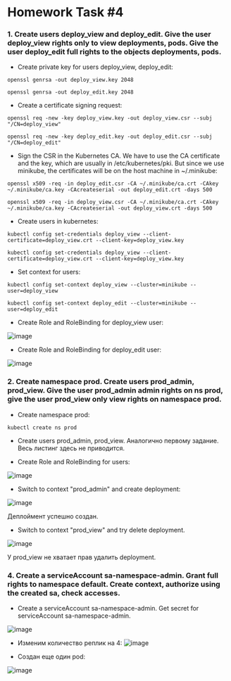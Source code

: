 
# Homework Task #4

### 1. Create users deploy_view and deploy_edit. Give the user deploy_view rights only to view deployments, pods. Give the user deploy_edit full rights to the objects deployments, pods.


- Create private key for users deploy_view, deploy_edit:

```openssl genrsa -out deploy_view.key 2048```

```openssl genrsa -out deploy_edit.key 2048```


- Create a certificate signing request:

```openssl req -new -key deploy_view.key -out deploy_view.csr --subj "/CN=deploy_view"```

```openssl req -new -key deploy_edit.key -out deploy_edit.csr --subj "/CN=deploy_edit"```

- Sign the CSR in the Kubernetes CA. We have to use the CA certificate and the key, which are usually in /etc/kubernetes/pki. But since we use minikube, the certificates will be on the host machine in ~/.minikube:

```openssl x509 -req -in deploy_edit.csr -CA ~/.minikube/ca.crt -CAkey ~/.minikube/ca.key -CAcreateserial -out deploy_edit.crt -days 500```

```openssl x509 -req -in deploy_view.csr -CA ~/.minikube/ca.crt -CAkey ~/.minikube/ca.key -CAcreateserial -out deploy_view.crt -days 500```


- Create users in kubernetes:

```kubectl config set-credentials deploy_view --client-certificate=deploy_view.crt --client-key=deploy_view.key```

```kubectl config set-credentials deploy_view --client-certificate=deploy_view.crt --client-key=deploy_view.key```


- Set context for users:

```kubectl config set-context deploy_view --cluster=minikube --user=deploy_view```

```kubectl config set-context deploy_edit --cluster=minikube --user=deploy_edit```


- Create Role and RoleBinding  for deploy_view user:

![image](https://user-images.githubusercontent.com/72750543/152682280-635fe7f6-bf94-4749-b11b-91f95ba4352e.png)


- Create Role and RoleBinding  for deploy_edit user:

![image](https://user-images.githubusercontent.com/72750543/152682358-864a5f84-ab5f-49c3-8326-d1a4b6f91eb3.png)




### 2. Create namespace prod. Create users prod_admin, prod_view. Give the user prod_admin admin rights on ns prod, give the user prod_view only view rights on namespace prod.

- Create namespace prod:

```kubectl create ns prod```

- Create users prod_admin, prod_view. Аналогично первому задание. Весь листинг здесь не приводится.


- Create Role and RoleBinding  for users:

![image](https://user-images.githubusercontent.com/72750543/152685430-0a9303a8-df9e-4148-bea3-d76c66520f98.png)

- Switch to context "prod_admin" and create deployment:

![image](https://user-images.githubusercontent.com/72750543/152685526-a83fa280-4f0e-423a-862b-af428f74dd1d.png)

Деплоймент успешно создан.

- Switch to context "prod_view" and try delete deployment.

![image](https://user-images.githubusercontent.com/72750543/152685610-687931c3-9cf1-4981-a6cd-8fb961907b7f.png)


У prod_view  не хватает прав  удалить deployment.

### 4. Create a serviceAccount sa-namespace-admin. Grant full rights to namespace default. Create context, authorize using the created sa, check accesses.

- Create a serviceAccount sa-namespace-admin. Get secret for serviceAccount sa-namespace-admin.

![image](https://user-images.githubusercontent.com/72750543/152686717-f972b886-c81a-4601-bc11-bd778a86fc04.png)


- Изменим количество реплик на 4:
![image](https://user-images.githubusercontent.com/72750543/152687723-624e3548-c645-41fe-b130-0646686babb2.png)

- Создан еще один pod:

![image](https://user-images.githubusercontent.com/72750543/152687789-cc6e8230-5b8c-4c16-9fc3-7948611a2898.png)


